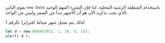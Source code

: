 يقوم الباني `new Date` باستخدام المنطقة الزمنية المحلية. لذا فإن الشيء المهم الوحيد الذي يجب تذكره الآن هو أن الأشهر تبدأ من الصفر وليس من الواحد.

لذلك يتم تمثيل شهر شباط (فبراير) بالرقم 1.

```js run
let d = new Date(2012, 1, 20, 3, 12);
alert( d );
```
